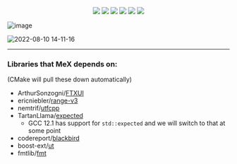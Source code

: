 <p align="center">
    <a href="https://github.com/code_report/mex/issues" alt="contributions welcome">
        <img src="https://img.shields.io/badge/contributions-welcome-brightgreen.svg?style=flat" /></a>
    <a href="https://lbesson.mit-license.org/" alt="MIT license">
        <img src="https://img.shields.io/badge/License-MIT-blue.svg" /></a>    
    <a href="https://en.cppreference.com/w/cpp/compiler_support/20">
        <img src="https://img.shields.io/badge/C++%20-20-ff69b4.svg"/></a>
    <a href="https://github.com/codereport?tab=followers" alt="GitHub followers">
        <img src="https://img.shields.io/github/followers/codereport.svg?style=social&label=Follow" /></a>
    <a href="https://GitHub.com/codereport/mex/stargazers/" alt="GitHub stars">
        <img src="https://img.shields.io/github/stars/codereport/mex.svg?style=social&label=Star" /></a>
    <a href="https://twitter.com/code_report" alt="Twitter">
        <img src="https://img.shields.io/twitter/follow/code_report.svg?style=social&label=@code_report" /></a>
</p>

![image](https://user-images.githubusercontent.com/36027403/176355284-3aa5239f-a0c5-4a66-aabc-392e85636afc.png)

![2022-08-10 14-11-16](https://user-images.githubusercontent.com/36027403/183986314-cbf6aa8f-a0b7-4977-bc06-1c819b5e9b11.gif)

---------

### Libraries that **MeX** depends on:

(CMake will pull these down automatically)

* ArthurSonzogni/[FTXUI](https://github.com/ArthurSonzogni/FTXUI)
* ericniebler/[range-v3](https://github.com/ericniebler/range-v3)
* nemtrif/[utfcpp](https://github.com/nemtrif/utfcpp)
* TartanLlama/[expected](https://github.com/TartanLlama/expected)
  * GCC 12.1 has support for `std::expected` and we will switch to that at some point
* codereport/[blackbird](https://github.com/codereport/blackbird)
* boost-ext/[ut](https://github.com/boost-ext/ut)
* fmtlib/[fmt](https://github.com/fmtlib/fmt)
